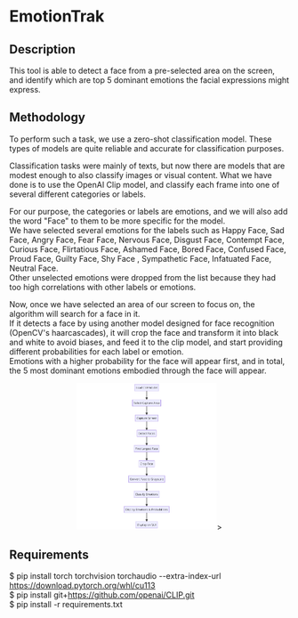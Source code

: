 # EmotionTrak

## Description
This tool is able to detect a face from a pre-selected area on the screen, and identify which are top 5 dominant emotions the facial expressions might express.

## Methodology
To perform such a task, we use a zero-shot classification model. These types of models are quite reliable and accurate for classification purposes.   
     
Classification tasks were mainly of texts, but now there are models that are modest enough to also classify images or visual content. What we have done is to use the OpenAI Clip model, and classify each frame into one of several different categories or labels.   
     
For our purpose, the categories or labels are emotions, and we will also add the word "Face" to them to be more specific for the model.   
We have selected several emotions for the labels such as Happy Face, Sad Face, Angry Face, Fear Face, Nervous Face, Disgust Face, Contempt Face, Curious Face, Flirtatious Face, Ashamed Face, Bored Face, Confused Face, Proud Face, Guilty Face, Shy Face , Sympathetic Face, Infatuated Face, Neutral Face.    
Other unselected emotions were dropped from the list because they had too high correlations with other labels or emotions.   
    
Now, once we have selected an area of our screen to focus on, the algorithm will search for a face in it.    
If it detects a face by using another model designed for face recognition (OpenCV's haarcascades), it will crop the face and transform it into black and white to avoid biases, and feed it to the clip model, and start providing different probabilities for each label or emotion.   
Emotions with a higher probability for the face will appear first, and in total, the 5 most dominant emotions embodied through the face will appear.   

<p align="center">
  <img src="diagram.png" width="50%" height="auto">>
</p>

## Requirements
$ pip install torch torchvision torchaudio --extra-index-url https://download.pytorch.org/whl/cu113   
$ pip install git+https://github.com/openai/CLIP.git   
$ pip install -r requirements.txt   

